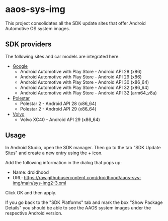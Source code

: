 # aaos-sys-img

This project consolidates all the SDK update sites that offer Android Automotive OS system images.

## SDK providers

The following sites and car models are integrated here:
- [Google](https://dl.google.com/android/repository/sys-img/android-automotive/sys-img2-3.xml)
  - Android Automotive with Play Store - Android API 28 (x86)
  - Android Automotive with Play Store - Android API 29 (x86)
  - Android Automotive with Play Store - Android API 30 (x86_64)
  - Android Automotive with Play Store - Android API 32 (x86_64)
  - Android Automotive with Play Store - Android API 32 (arm64_v8a)
- [Polestar](https://developer.polestar.com/sdk/polestar_emulator.xml)
  - Polestar 2 - Android API 28 (x86_64)
  - Polestar 2 - Android API 29 (x86_64)
- [Volvo](https://developer.volvocars.com/sdk/volvo-sys-img.xml)
  - Volvo XC40 - Android API 29 (x86_64)

## Usage

In Android Studio, open the SDK manager. Then go to the tab "SDK Update Sites" and create a new entry using the + icon.

Add the following information in the dialog that pops up:

- Name: droidhood
- URL: https://raw.githubusercontent.com/droidhood/aaos-sys-img/main/sys-img2-3.xml

Click OK and then apply.

If you go back to the "SDK Platforms" tab and mark the box "Show Package Details" you should be able to see the AAOS system images under the respective Android version.